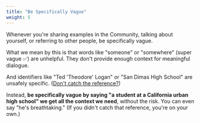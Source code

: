 ```yaml
---
title: "Be Specifically Vague"
weight: 5
---
```


Whenever you're sharing examples in the Community, talking about yourself, or referring to other people, be specifically vague.

What we mean by this is that words like "someone" or "somewhere" (super vague ✅) are unhelpful. They don't provide enough context for meaningful dialogue.

And identifiers like "Ted 'Theodore' Logan" or "San Dimas High School" are unsafely specific. ([Don't catch the reference?](https://billandted.fandom.com/wiki/Ted_%22Theodore%22_Logan))

Instead, **be specifically vague by saying "a student at a California urban high school" we get all the context we need**, without the risk. You can even say "he's breathtaking." (If you didn't catch that reference, you're on your own.)
